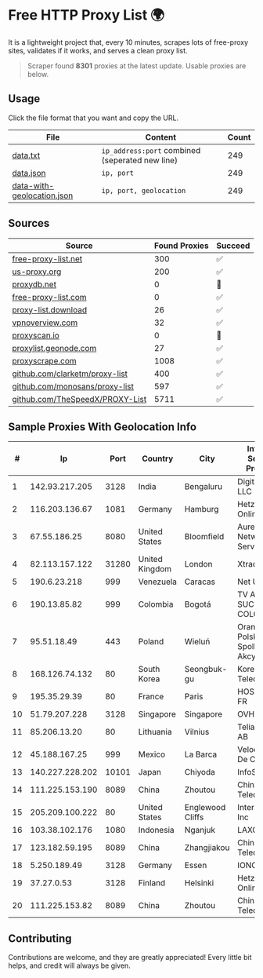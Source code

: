 
# Free HTTP Proxy List 🌍

It is a lightweight project that, every 10 minutes, scrapes lots of free-proxy sites, validates if it works, and serves a clean proxy list.


> Scraper found **8301** proxies at the latest update. Usable proxies are below.

## Usage

Click the file format that you want and copy the URL.


|File|Content|Count|
|----|-------|-----|
|[data.txt](https://raw.githubusercontent.com/themiralay/Proxy-List-World/master/data.txt)|`ip_address:port` combined (seperated new line)|249|
|[data.json](https://raw.githubusercontent.com/themiralay/Proxy-List-World/master/data.json)|`ip, port`|249|
|[data-with-geolocation.json](https://raw.githubusercontent.com/themiralay/Proxy-List-World/master/data-with-geolocation.json)|`ip, port, geolocation`|249|

## Sources

|Source|Found Proxies|Succeed|
|------|-------------|-------|
|[free-proxy-list.net](https://free-proxy-list.net)|300|✅|
|[us-proxy.org](https://www.us-proxy.org)|200|✅|
|[proxydb.net](http://proxydb.net)|0|🚫|
|[free-proxy-list.com](https://free-proxy-list.com/?page=&port=&type%5B%5D=http&type%5B%5D=https&up_time=0&search=Search)|0|✅|
|[proxy-list.download](https://www.proxy-list.download/HTTP)|26|✅|
|[vpnoverview.com](https://vpnoverview.com/privacy/anonymous-browsing/free-proxy-servers)|32|✅|
|[proxyscan.io](https://www.proxyscan.io)|0|🚫|
|[proxylist.geonode.com](https://proxylist.geonode.com/api/proxy-list?limit=300&page=1&sort_by=lastChecked&sort_type=desc&protocols=http,https)|27|✅|
|[proxyscrape.com](https://api.proxyscrape.com/v2/?request=displayproxies&protocol=http&timeout=10000&country=all&ssl=all&anonymity=all)|1008|✅|
|[github.com/clarketm/proxy-list](https://raw.githubusercontent.com/clarketm/proxy-list/master/proxy-list-raw.txt)|400|✅|
|[github.com/monosans/proxy-list](https://raw.githubusercontent.com/monosans/proxy-list/main/proxies/http.txt)|597|✅|
|[github.com/TheSpeedX/PROXY-List](https://raw.githubusercontent.com/TheSpeedX/PROXY-List/master/http.txt)|5711|✅|


## Sample Proxies With Geolocation Info

|#|Ip|Port|Country|City|Internet Service Provider|
|-|--|----|-------|----|-------------------------|
|1|142.93.217.205|3128|India|Bengaluru|DigitalOcean, LLC|
|2|116.203.136.67|1081|Germany|Hamburg|Hetzner Online GmbH|
|3|67.55.186.25|8080|United States|Bloomfield|Aureon Network Services|
|4|82.113.157.122|31280|United Kingdom|London|Xtraordinary|
|5|190.6.23.218|999|Venezuela|Caracas|Net Uno|
|6|190.13.85.82|999|Colombia|Bogotá|TV AZTECA SUCURSAL COLOMBIA|
|7|95.51.18.49|443|Poland|Wieluń|Orange Polska Spolka Akcyjna|
|8|168.126.74.132|80|South Korea|Seongbuk-gu|Korea Telecom|
|9|195.35.29.39|80|France|Paris|HOSTINGER FR|
|10|51.79.207.228|3128|Singapore|Singapore|OVH SAS|
|11|85.206.13.20|80|Lithuania|Vilnius|Telia Lietuva, AB|
|12|45.188.167.25|999|Mexico|La Barca|Velocom SA De CV|
|13|140.227.228.202|10101|Japan|Chiyoda|InfoSphere|
|14|111.225.153.190|8089|China|Zhoutou|China Telecom|
|15|205.209.100.222|80|United States|Englewood Cliffs|Interserver, Inc|
|16|103.38.102.176|1080|Indonesia|Nganjuk|LAXONET|
|17|123.182.59.195|8089|China|Zhangjiakou|China Telecom|
|18|5.250.189.49|3128|Germany|Essen|IONOS SE|
|19|37.27.0.53|3128|Finland|Helsinki|Hetzner Online GmbH|
|20|111.225.153.82|8089|China|Zhoutou|China Telecom|



## Contributing

Contributions are welcome, and they are greatly appreciated! Every
little bit helps, and credit will always be given.

